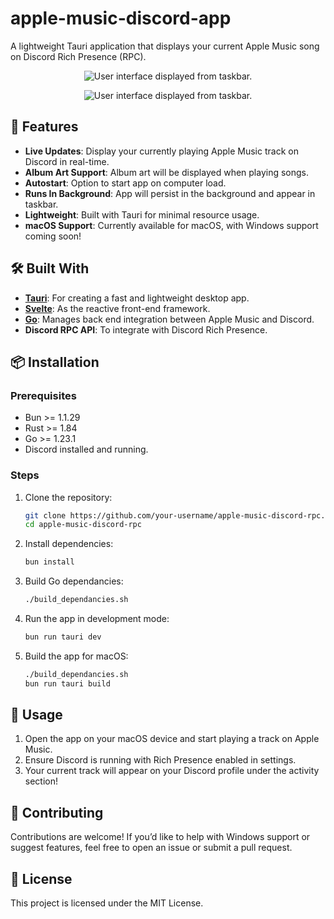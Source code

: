 
# apple-music-discord-app

A lightweight Tauri application that displays your current Apple Music song on Discord Rich Presence (RPC).

<p align="center"> <img src="https://i.ibb.co/YDL9CYM/Screenshot-2025-01-27-at-8-30-37-PM.png" alt="User interface displayed from taskbar." /> </p>
<p align="center"> <img src="https://i.ibb.co/xqsBjGMJ/Screenshot-2025-02-13-at-7-52-20-PM.png" alt="User interface displayed from taskbar." /> </p>


## 🚀 Features

-   **Live Updates**: Display your currently playing Apple Music track on Discord in real-time.
-   **Album Art Support**: Album art will be displayed when playing songs.
-   **Autostart**: Option to start app on computer load.
-   **Runs In Background**: App will persist in the background and appear in taskbar.
-   **Lightweight**: Built with Tauri for minimal resource usage.
-   **macOS Support**: Currently available for macOS, with Windows support coming soon!

## 🛠️ Built With

-   **[Tauri](https://tauri.app/)**: For creating a fast and lightweight desktop app.
-   **[Svelte](https://svelte.dev/)**: As the reactive front-end framework.
-   **[Go](https://go.dev/)**: Manages back end integration between Apple Music and Discord.
-   **Discord RPC API**: To integrate with Discord Rich Presence.

## 📦 Installation

### Prerequisites

-   Bun >= 1.1.29
-   Rust >= 1.84
-   Go >= 1.23.1
-   Discord installed and running.
### Steps

1.  Clone the repository:

    ```bash
    git clone https://github.com/your-username/apple-music-discord-rpc.git
    cd apple-music-discord-rpc
    ```

2.  Install dependencies:
	 ```bash
    bun install
    ```
3.  Build Go dependancies:
	  ```bash
    ./build_dependancies.sh
    ```
5.  Run the app in development mode:

    ```bash
    bun run tauri dev
    ```

6.  Build the app for macOS:

    ```bash
    ./build_dependancies.sh
    bun run tauri build
    ```
## 📖 Usage

1.  Open the app on your macOS device and start playing a track on Apple Music.
2.  Ensure Discord is running with Rich Presence enabled in settings.
3.  Your current track will appear on your Discord profile under the activity section!

## 🤝 Contributing

Contributions are welcome! If you’d like to help with Windows support or suggest features, feel free to open an issue or submit a pull request.

## 📝 License

This project is licensed under the MIT License.
